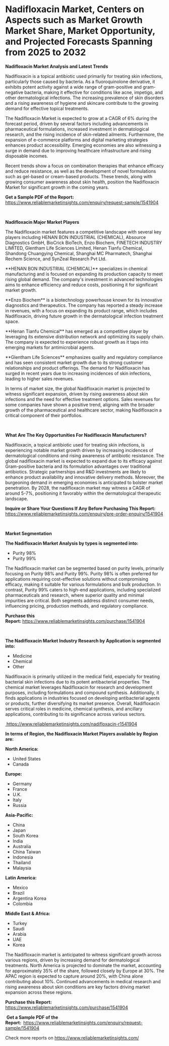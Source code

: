 <p><h1>Nadifloxacin Market, Centers on Aspects such as Market Growth Market Share, Market Opportunity, and Projected Forecasts Spanning from 2025 to 2032</h1></p><p><strong>Nadifloxacin Market Analysis and Latest Trends</strong></p>
<p><p>Nadifloxacin is a topical antibiotic used primarily for treating skin infections, particularly those caused by bacteria. As a fluoroquinolone derivative, it exhibits potent activity against a wide range of gram-positive and gram-negative bacteria, making it effective for conditions like acne, impetigo, and other dermatological infections. The increasing prevalence of skin disorders and a rising awareness of hygiene and skincare contribute to the growing demand for effective topical treatments.</p><p>The Nadifloxacin Market is expected to grow at a CAGR of 6% during the forecast period, driven by several factors including advancements in pharmaceutical formulations, increased investment in dermatological research, and the rising incidence of skin-related ailments. Furthermore, the expansion of e-commerce platforms and digital marketing strategies enhances product accessibility. Emerging economies are also witnessing a surge in demand due to improving healthcare infrastructure and rising disposable incomes.</p><p>Recent trends show a focus on combination therapies that enhance efficacy and reduce resistance, as well as the development of novel formulations such as gel-based or cream-based products. These trends, along with growing consumer awareness about skin health, position the Nadifloxacin Market for significant growth in the coming years.</p></p>
<p><strong>Get a Sample PDF of the Report:&nbsp;</strong> <a href="https://www.reliablemarketinsights.com/enquiry/request-sample/1541904?utm_campaign=3013&utm_medium=2&utm_source=Github&utm_content=ia&utm_term=01042025&utm_id=nadifloxacin">https://www.reliablemarketinsights.com/enquiry/request-sample/1541904</a></p>
<p>&nbsp;</p>
<p><strong>Nadifloxacin Major Market Players</strong></p>
<p><p>The Nadifloxacin market features a competitive landscape with several key players including HENAN BON INDUSTRIAL (CHEMICAL), Absource Diagnostics GmbH, BioCrick BioTech, Enzo Biochem, FINETECH INDUSTRY LIMITED, Glentham Life Sciences Limited, Henan Tianfu Chemical, Shandong Chuangying Chemical, Shanghai MC Pharmatech, Shanghai Rechem Science, and SynZeal Research Pvt Ltd. </p><p>**HENAN BON INDUSTRIAL (CHEMICAL)** specializes in chemical manufacturing and is focused on expanding its production capacity to meet rising global demand. The company's investment in advanced technologies aims to enhance efficiency and reduce costs, positioning it for significant market growth.</p><p>**Enzo Biochem** is a biotechnology powerhouse known for its innovative diagnostics and therapeutics. The company has reported a steady increase in revenues, with a focus on expanding its product range, which includes Nadifloxacin, driving future growth in the dermatological infection treatment space.</p><p>**Henan Tianfu Chemical** has emerged as a competitive player by leveraging its extensive distribution network and optimizing its supply chain. The company is expected to experience robust growth as it taps into emerging markets for antimicrobial agents.</p><p>**Glentham Life Sciences** emphasizes quality and regulatory compliance and has seen consistent market growth due to its strong customer relationships and product offerings. The demand for Nadifloxacin has surged in recent years due to increasing incidences of skin infections, leading to higher sales revenues.</p><p>In terms of market size, the global Nadifloxacin market is projected to witness significant expansion, driven by rising awareness about skin infections and the need for effective treatment options. Sales revenues for some companies have shown a positive trend, aligning with the broader growth of the pharmaceutical and healthcare sector, making Nadifloxacin a critical component of their portfolios.</p></p>
<p>&nbsp;</p>
<p><strong>What Are The Key Opportunities For Nadifloxacin Manufacturers?</strong></p>
<p><p>Nadifloxacin, a topical antibiotic used for treating skin infections, is experiencing notable market growth driven by increasing incidences of dermatological conditions and rising awareness of antibiotic resistance. The global nadifloxacin market is expected to expand due to its efficacy against Gram-positive bacteria and its formulation advantages over traditional antibiotics. Strategic partnerships and R&D investments are likely to enhance product availability and innovative delivery methods. Moreover, the burgeoning demand in emerging economies is anticipated to bolster market penetration. By 2028, the nadifloxacin market may witness a CAGR of around 5-7%, positioning it favorably within the dermatological therapeutic landscape.</p></p>
<p><strong>Inquire or Share Your Questions If Any Before Purchasing This Report:</strong> <a href="https://www.reliablemarketinsights.com/enquiry/pre-order-enquiry/1541904?utm_campaign=3013&utm_medium=2&utm_source=Github&utm_content=ia&utm_term=01042025&utm_id=nadifloxacin">https://www.reliablemarketinsights.com/enquiry/pre-order-enquiry/1541904</a></p>
<p>&nbsp;</p>
<p><strong>Market Segmentation</strong></p>
<p><strong>The Nadifloxacin Market Analysis by types is segmented into:</strong></p>
<p><ul><li>Purity 98%</li><li>Purity 99%</li></ul></p>
<p><p>The Nadifloxacin market can be segmented based on purity levels, primarily focusing on Purity 98% and Purity 99%. Purity 98% is often preferred for applications requiring cost-effective solutions without compromising efficacy, making it suitable for various formulations and bulk production. In contrast, Purity 99% caters to high-end applications, including specialized pharmaceuticals and research, where superior quality and minimal impurities are critical. Both segments address distinct consumer needs, influencing pricing, production methods, and regulatory compliance.</p></p>
<p><strong>Purchase this Report:&nbsp;</strong><a href="https://www.reliablemarketinsights.com/purchase/1541904?utm_campaign=3013&utm_medium=2&utm_source=Github&utm_content=ia&utm_term=01042025&utm_id=nadifloxacin">https://www.reliablemarketinsights.com/purchase/1541904</a></p>
<p>&nbsp;</p>
<p><strong>The Nadifloxacin Market Industry Research by Application is segmented into:</strong></p>
<p><ul><li>Medicine</li><li>Chemical</li><li>Other</li></ul></p>
<p><p>Nadifloxacin is primarily utilized in the medical field, especially for treating bacterial skin infections due to its potent antibacterial properties. The chemical market leverages Nadifloxacin for research and development purposes, including formulations and compound synthesis. Additionally, it finds applications in industries focused on developing antibacterial agents or products, further diversifying its market presence. Overall, Nadifloxacin serves critical roles in medicine, chemical synthesis, and ancillary applications, contributing to its significance across various sectors.</p></p>
<p><a href="https://www.reliablemarketinsights.com/nadifloxacin-r1541904?utm_campaign=3013&utm_medium=2&utm_source=Github&utm_content=ia&utm_term=01042025&utm_id=nadifloxacin">&nbsp;https://www.reliablemarketinsights.com/nadifloxacin-r1541904</a></p>
<p><strong>In terms of Region, the Nadifloxacin Market Players available by Region are:</strong></p>
<p>
    <p> <strong> North America: </strong>
        <ul>
            <li>United States</li>
            <li>Canada</li>
        </ul>
        </p> 
    <p> <strong> Europe: </strong>
        <ul>
            <li>Germany</li>
            <li>France</li>
            <li>U.K.</li>
            <li>Italy</li>
            <li>Russia</li>
        </ul>
        </p> 
    <p> <strong> Asia-Pacific: </strong>
        <ul>
            <li>China</li>
            <li>Japan</li>
            <li>South Korea</li>
            <li>India</li>
            <li>Australia</li>
            <li>China Taiwan</li>
            <li>Indonesia</li>
            <li>Thailand</li>
            <li>Malaysia</li>
        </ul>
        </p> 
    <p> <strong> Latin America: </strong>
        <ul>
            <li>Mexico</li>
            <li>Brazil</li>
            <li>Argentina Korea</li>
            <li>Colombia</li>
        </ul>
        </p> 
    <p> <strong> Middle East & Africa: </strong>
        <ul>
            <li>Turkey</li>
            <li>Saudi</li>
            <li>Arabia</li>
            <li>UAE</li>
            <li>Korea</li>
        </ul>
    </p>
    </p>
<p><p>The Nadifloxacin market is anticipated to witness significant growth across various regions, driven by increasing demand for dermatological treatments. North America is projected to dominate the market, accounting for approximately 35% of the share, followed closely by Europe at 30%. The APAC region is expected to capture around 20%, with China alone contributing about 10%. Continued advancements in medical research and rising awareness about skin conditions are key factors driving market expansion across these regions.</p></p>
<p><strong>Purchase this Report: </strong><a href="https://www.reliablemarketinsights.com/purchase/1541904?utm_campaign=3013&utm_medium=2&utm_source=Github&utm_content=ia&utm_term=01042025&utm_id=nadifloxacin">https://www.reliablemarketinsights.com/purchase/1541904</a></p>
<p>&nbsp;<strong>Get a Sample PDF of the Report:&nbsp;&nbsp;</strong><a href="https://www.reliablemarketinsights.com/enquiry/request-sample/1541904?utm_campaign=3013&utm_medium=2&utm_source=Github&utm_content=ia&utm_term=01042025&utm_id=nadifloxacin">https://www.reliablemarketinsights.com/enquiry/request-sample/1541904</a></p>
<p><strong></strong></p>
<p>Check more reports on <a href="https://www.reliablemarketinsights.com/?utm_campaign=3013&utm_medium=2&utm_source=Github&utm_content=ia&utm_term=01042025&utm_id=nadifloxacin">https://www.reliablemarketinsights.com/</a></p>